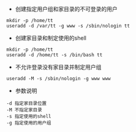 - 创建指定用户组和家目录的不可登录的用户
```
mkdir -p /home/tt
useradd -d /var/tt -g www -s /sbin/nologin tt
```

- 创建家目录和制定使用的shell
```
mkdir -p /home/tt
useradd -d /home/tt -s /bin/bash tt
```

- 不允许登录没有家目录并制定用户组
```
useradd -M -s /sbin/nologin -g www www
```

- 参数说明
```
-d 指定家目录位置
-M 不指定家目录
-s 指定使用的shell
-g 指定使用的用户组

```
